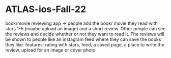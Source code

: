 # ATLAS-ios-Fall-22

book/movie reviewing app -> people add the book/ movie they read with stars 1-5 (maybe upload an image) and a short review. Other people can see the reviews and decide whether or not they want to read it. The reviews will be shown to people like an instagram feed where they can save the books they like.
features: 
rating with stars, feed, a saved page, a place to write the review, upload for an image or cover photo
